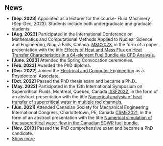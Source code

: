 <h1 id="news"></h1>

<h2 style="margin: 30px 0px 10px;">News</h2>

<ul>

<li><strong>[Sep. 2023]</strong> Appointed as a lecturer for the course- Fluid Machinery (Sep-Dec, 2023). Students include both undergraduate and graduate students.</li>
<li><strong>[Aug. 2023]</strong> Participated in the International Conference on Mathematics and Computational Methods Applied to Nuclear Science and Engineering, Niagra Falls, Canada. <a href="https://mc2023.com/">M&C2023</a>, in the form of a paper presentation with the title <span style="color:#e74d3c"><a href="./assets/files/M&C2023_Han.pdf">Effects of Heat and Mass Flux on Heat Transfer Characteristics in a 64-element Fuel Bundle via CFD Analysis.</a></span></li>	
<li><strong>[June. 2023]</strong> Attended the Spring Convocation ceremonies.</li>
<li><strong>[Feb. 2023]</strong> Awarded the PhD diploma.</li>
<li><strong>[Dec. 2022]</strong> Joined the <a href="https://www.eng.uwo.ca/electrical/">Electrical and Computer Engineering</a> as a Postdoctoral Associate.</li>
<li><strong>[Oct. 2022]</strong> Passed the PhD thesis exam and became a Ph.D..</li>
<li><strong>[May. 2022]</strong> Participated in the 13th International Symposium on Supercritical Fluids, Montreal, Quebec, Canada <a href="https://issf2022.ca/">ISSF2022</a>, in the form of an abstract presentation with the title <span style="color:#e74d3c"><a href="./assets/files/ISSF2022abstract_Han.pdf">Numerical analysis of heat transfer of supercritical water in multiple rod channels.</a></span></li>
<li><strong>[Jun. 2021]</strong> Attended Canadian Society for Mechanical Engineering International Congress, Charlottetown, PE, Canada <a href="https://www.csmecongress.org/">CSME2021</a>, in the form of an abstract presentation with the title <span style="color:#e74d3c"><a href="./assets/files/CSME2021_Abstract_Han.pdf">Numerical simulation of the supercritical water flow in the Canadian SCWR fuel bundle.</a></span></li>
<li><strong>[Nov. 2019]</strong> Passed the PhD comprehensive exam and became a PhD candidate.

<li> <a href="javascript:toggle_vis('newsmore')">Show more</a> </li>
<div id="newsmore" style="display:none">
<li><strong>[Jun. 2019]</strong> Participated in Joint Congress of the Canadian Society for Mechanical Engineering and CFD Society of Canada, London, Ontario, Canada <a href="https://www.eng.uwo.ca/csme-cfdsc/">CSME-CFDSC Congress 2019</a>, in the form of a paper presentation with the title <span style="color:#e74d3c"><a href="./assets/files/CSME-CFDSC2019_Han.pdf">Numerical investigation of the thermodynamics behaviors in the central downward circular tube of the 64-element Canadian SCWR fuel bundle.</a></span></li>
<li><strong>[May. 2018]</strong> Attended Canadian Society for Mechanical Engineering International Congress, Toronto, Ontario, Canada <a href="https://www.csmecongress.org/">CSME2018</a>, in the form of a paper presentation with the title <span style="color:#e74d3c"><a href="./assets/files/CSME2018_ Han.pdf">Numerical simulation of fluid flow and heat transfer of the supercritical water in different fuel rod channels.</a></span></li>
<li><strong>[May. 2018]</strong> Joined the <a href="https://www.uwo.ca/">Western University</a>, involved in the <a href="https://www.eng.uwo.ca/mechanical/">Mechanical and Materials Engineering</a> PhD program (Research area: Thermofluids).</li>
</div>

